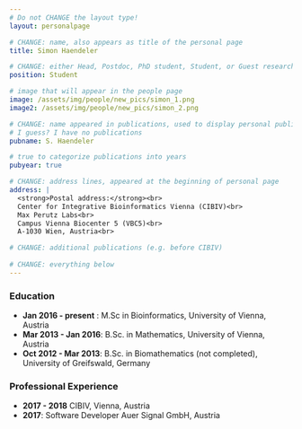 ```yaml
---
# Do not CHANGE the layout type!
layout: personalpage

# CHANGE: name, also appears as title of the personal page
title: Simon Haendeler

# CHANGE: either Head, Postdoc, PhD student, Student, or Guest researcher
position: Student

# image that will appear in the people page
image: /assets/img/people/new_pics/simon_1.png
image2: /assets/img/people/new_pics/simon_2.png

# CHANGE: name appeared in publications, used to display personal publications
# I guess? I have no publications
pubname: S. Haendeler

# true to categorize publications into years
pubyear: true

# CHANGE: address lines, appeared at the beginning of personal page
address: |
  <strong>Postal address:</strong><br>
  Center for Integrative Bioinformatics Vienna (CIBIV)<br>
  Max Perutz Labs<br>
  Campus Vienna Biocenter 5 (VBC5)<br>
  A-1030 Wien, Austria<br>

# CHANGE: additional publications (e.g. before CIBIV)
  
# CHANGE: everything below
---
```



### Education
<div class="hline"></div>

* __Jan 2016 - present__ : M.Sc in Bioinformatics, University of Vienna, Austria
* __Mar 2013 - Jan 2016__: B.Sc. in Mathematics, University of Vienna, Austria
* __Oct 2012 - Mar 2013__: B.Sc. in Biomathematics (not completed), University of Greifswald, Germany


### Professional Experience
<div class="hline"></div>

* __2017 - 2018__ CIBIV, Vienna, Austria
* __2017__: Software Developer Auer Signal GmbH, Austria
